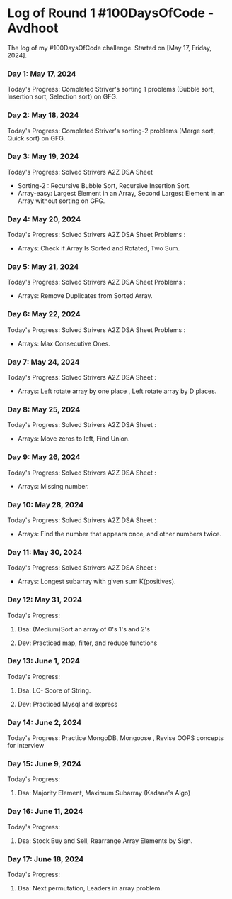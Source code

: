# Log of Round 1 #100DaysOfCode  - Avdhoot

The log of my #100DaysOfCode challenge. Started on [May 17, Friday, 2024].

### Day 1: May 17, 2024

Today's Progress: Completed Striver's sorting 1 problems (Bubble sort, Insertion sort, Selection sort) on GFG.

### Day 2: May 18, 2024

Today's Progress: Completed Striver's sorting-2 problems (Merge sort, Quick sort) on GFG.

### Day 3: May 19, 2024

Today's Progress: Solved Strivers A2Z DSA Sheet 
- Sorting-2 : Recursive Bubble Sort, Recursive Insertion Sort. 
- Array-easy: Largest Element in an Array, Second Largest Element in an Array without sorting on GFG.

### Day 4: May 20, 2024

Today's Progress: Solved Strivers A2Z DSA Sheet Problems : 
- Arrays: Check if Array Is Sorted and Rotated, Two Sum.

### Day 5: May 21, 2024

Today's Progress: Solved Strivers A2Z DSA Sheet Problems : 
- Arrays: Remove Duplicates from Sorted Array.

### Day 6: May 22, 2024

Today's Progress: Solved Strivers A2Z DSA Sheet Problems : 
- Arrays: Max Consecutive Ones.

### Day 7: May 24, 2024

Today's Progress: Solved Strivers A2Z DSA Sheet :  
- Arrays: Left rotate array by one place , Left rotate array by D places.

### Day 8: May 25, 2024

Today's Progress: Solved Strivers A2Z DSA Sheet :  
- Arrays: Move zeros to left, Find Union.

### Day 9: May 26, 2024

Today's Progress: Solved Strivers A2Z DSA Sheet :  
- Arrays: Missing number.

### Day 10: May 28, 2024

Today's Progress: Solved Strivers A2Z DSA Sheet :  
- Arrays: Find the number that appears once, and other numbers twice.

### Day 11: May 30, 2024

Today's Progress: Solved Strivers A2Z DSA Sheet :  
- Arrays: Longest subarray with given sum K(positives).


### Day 12: May 31, 2024

Today's Progress: 

1. Dsa: (Medium)Sort an array of 0's 1's and 2's

2. Dev: Practiced map, filter, and reduce functions


### Day 13: June 1, 2024

Today's Progress: 

1. Dsa:  LC-  Score of String.

2. Dev: Practiced Mysql and express

### Day 14: June 2, 2024

Today's Progress: Practice MongoDB, Mongoose , Revise OOPS concepts for interview


### Day 15: June 9, 2024

Today's Progress: 
1. Dsa: Majority Element, Maximum Subarray (Kadane's Algo)

### Day 16: June 11, 2024

Today's Progress: 
1. Dsa: Stock Buy and Sell, Rearrange Array Elements by Sign.


### Day 17: June 18, 2024

Today's Progress: 
1. Dsa: Next permutation, Leaders in array problem.
